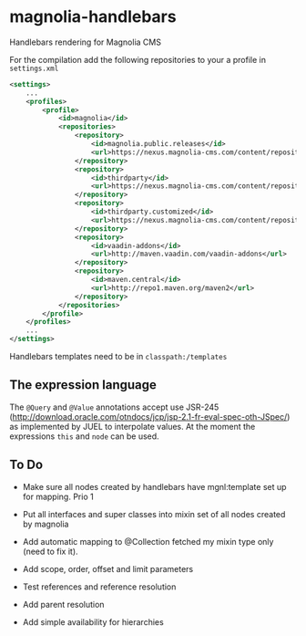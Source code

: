 magnolia-handlebars
===================

Handlebars rendering for Magnolia CMS

For the compilation add the following repositories to your a profile in `settings.xml`
```xml
<settings>
    ...
    <profiles>
        <profile>
            <id>magnolia</id>
            <repositories>
                <repository>
                    <id>magnolia.public.releases</id>
                    <url>https://nexus.magnolia-cms.com/content/repositories/magnolia.public.releases</url>
                </repository>
                <repository>
                    <id>thirdparty</id>
                    <url>https://nexus.magnolia-cms.com/content/repositories/thirdparty</url>
                </repository>
                <repository>
                    <id>thirdparty.customized</id>
                    <url>https://nexus.magnolia-cms.com/content/repositories/thirdparty.customized</url>
                </repository>
                <repository>
                    <id>vaadin-addons</id>
                    <url>http://maven.vaadin.com/vaadin-addons</url>
                </repository>
                <repository>
                    <id>maven.central</id>
                    <url>http://repo1.maven.org/maven2</url>
                </repository>
            </repositories>
        </profile>
    </profiles>
    ...
</settings>
```

Handlebars templates need to be in `classpath:/templates`

The expression language
-----------------------

The `@Query` and `@Value` annotations accept use JSR-245 (http://download.oracle.com/otndocs/jcp/jsp-2.1-fr-eval-spec-oth-JSpec/)
as implemented by JUEL to interpolate values. At the moment the expressions `this` and `node` can be used.


To Do
-----

- Make sure all nodes created by handlebars have mgnl:template set up for mapping. Prio 1

- Put all interfaces and super classes into mixin set of all nodes created by magnolia
- Add automatic mapping to @Collection fetched my mixin type only (need to fix it).
- Add scope, order, offset and limit parameters
- Test references and reference resolution
- Add parent resolution
- Add simple availability for hierarchies